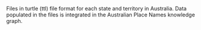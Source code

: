 Files in turtle (ttl) file format for each state and territory in Australia. Data populated in the files is integrated in the Australian Place Names knowledge graph.  

